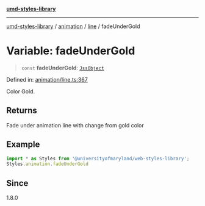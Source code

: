 [**umd-styles-library**](../../../../README.md)

***

[umd-styles-library](../../../../modules.md) / [animation](../../../README.md) / [line](../README.md) / fadeUnderGold

# Variable: fadeUnderGold

> `const` **fadeUnderGold**: [`JssObject`](../../../../utilities/namespaces/transform/type-aliases/JssObject.md)

Defined in: [animation/line.ts:367](https://github.com/UMD-Digital/design-system/blob/ed6189804bf5f4c4fcbe5325b54aac33ac48d614/packages/styles/source/animation/line.ts#L367)

Color Gold.

## Returns

Fade under animation line with change from gold color

## Example

```typescript
import * as Styles from '@universityofmaryland/web-styles-library';
Styles.animation.fadeUnderGold
```

## Since

1.8.0
